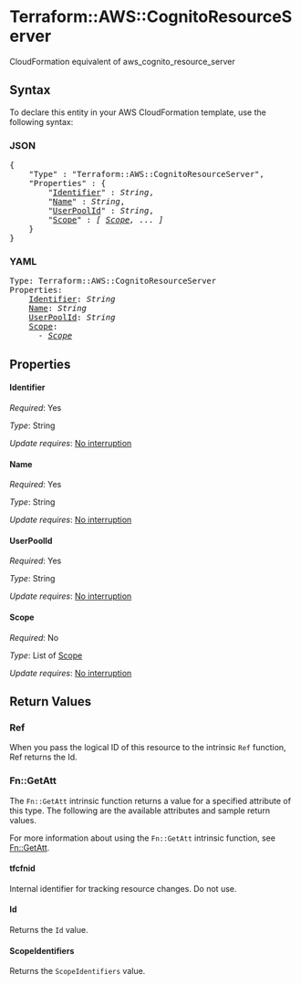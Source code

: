 # Terraform::AWS::CognitoResourceServer

CloudFormation equivalent of aws_cognito_resource_server

## Syntax

To declare this entity in your AWS CloudFormation template, use the following syntax:

### JSON

<pre>
{
    "Type" : "Terraform::AWS::CognitoResourceServer",
    "Properties" : {
        "<a href="#identifier" title="Identifier">Identifier</a>" : <i>String</i>,
        "<a href="#name" title="Name">Name</a>" : <i>String</i>,
        "<a href="#userpoolid" title="UserPoolId">UserPoolId</a>" : <i>String</i>,
        "<a href="#scope" title="Scope">Scope</a>" : <i>[ <a href="scope.md">Scope</a>, ... ]</i>
    }
}
</pre>

### YAML

<pre>
Type: Terraform::AWS::CognitoResourceServer
Properties:
    <a href="#identifier" title="Identifier">Identifier</a>: <i>String</i>
    <a href="#name" title="Name">Name</a>: <i>String</i>
    <a href="#userpoolid" title="UserPoolId">UserPoolId</a>: <i>String</i>
    <a href="#scope" title="Scope">Scope</a>: <i>
      - <a href="scope.md">Scope</a></i>
</pre>

## Properties

#### Identifier

_Required_: Yes

_Type_: String

_Update requires_: [No interruption](https://docs.aws.amazon.com/AWSCloudFormation/latest/UserGuide/using-cfn-updating-stacks-update-behaviors.html#update-no-interrupt)

#### Name

_Required_: Yes

_Type_: String

_Update requires_: [No interruption](https://docs.aws.amazon.com/AWSCloudFormation/latest/UserGuide/using-cfn-updating-stacks-update-behaviors.html#update-no-interrupt)

#### UserPoolId

_Required_: Yes

_Type_: String

_Update requires_: [No interruption](https://docs.aws.amazon.com/AWSCloudFormation/latest/UserGuide/using-cfn-updating-stacks-update-behaviors.html#update-no-interrupt)

#### Scope

_Required_: No

_Type_: List of <a href="scope.md">Scope</a>

_Update requires_: [No interruption](https://docs.aws.amazon.com/AWSCloudFormation/latest/UserGuide/using-cfn-updating-stacks-update-behaviors.html#update-no-interrupt)

## Return Values

### Ref

When you pass the logical ID of this resource to the intrinsic `Ref` function, Ref returns the Id.

### Fn::GetAtt

The `Fn::GetAtt` intrinsic function returns a value for a specified attribute of this type. The following are the available attributes and sample return values.

For more information about using the `Fn::GetAtt` intrinsic function, see [Fn::GetAtt](https://docs.aws.amazon.com/AWSCloudFormation/latest/UserGuide/intrinsic-function-reference-getatt.html).

#### tfcfnid

Internal identifier for tracking resource changes. Do not use.

#### Id

Returns the <code>Id</code> value.

#### ScopeIdentifiers

Returns the <code>ScopeIdentifiers</code> value.

